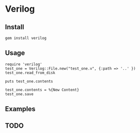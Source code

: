 Verilog
=======

Install
-------

    gem install verilog

Usage
-----

    require 'verilog'
    test_one = Verilog::File.new("test_one.v", {:path => '..' })
    test_one.read_from_disk

    puts test_one.contents

    test_one.contents = %{New Content}
    test_one.save

Examples
--------

    
TODO
----


